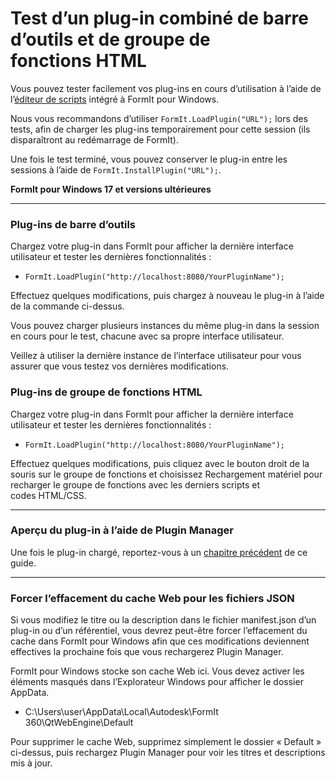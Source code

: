 # Test d’un plug-in combiné de barre d’outils et de groupe de fonctions HTML

Vous pouvez tester facilement vos plug-ins en cours d’utilisation à l’aide de l’[éditeur de scripts](../advanced-development/setting-up-formit-for-development.md) intégré à FormIt pour Windows.

Nous vous recommandons d’utiliser `FormIt.LoadPlugin("URL");` lors des tests, afin de charger les plug-ins temporairement pour cette session (ils disparaîtront au redémarrage de FormIt).&#x20;

Une fois le test terminé, vous pouvez conserver le plug-in entre les sessions à l’aide de `FormIt.InstallPlugin("URL");`.

**FormIt pour Windows 17 et versions ultérieures**

****

### **Plug-ins de barre d’outils**

Chargez votre plug-in dans FormIt pour afficher la dernière interface utilisateur et tester les dernières fonctionnalités :

* `FormIt.LoadPlugin("http://localhost:8080/YourPluginName");`

Effectuez quelques modifications, puis chargez à nouveau le plug-in à l’aide de la commande ci-dessus.

Vous pouvez charger plusieurs instances du même plug-in dans la session en cours pour le test, chacune avec sa propre interface utilisateur.

Veillez à utiliser la dernière instance de l’interface utilisateur pour vous assurer que vous testez vos dernières modifications.



### **Plug-ins de groupe de fonctions HTML**

Chargez votre plug-in dans FormIt pour afficher la dernière interface utilisateur et tester les dernières fonctionnalités :

* `FormIt.LoadPlugin("http://localhost:8080/YourPluginName");`

Effectuez quelques modifications, puis cliquez avec le bouton droit de la souris sur le groupe de fonctions et choisissez Rechargement matériel pour recharger le groupe de fonctions avec les derniers scripts et codes HTML/CSS.

****

### **Aperçu du plug-in à l’aide de Plugin Manager**

Une fois le plug-in chargé, reportez-vous à un [chapitre précédent](../advanced-development/previewing-a-plugin-in-the-plugin-manager.md) de ce guide.

****

### **Forcer l’effacement du cache Web pour les fichiers JSON**

Si vous modifiez le titre ou la description dans le fichier manifest.json d’un plug-in ou d’un référentiel, vous devrez peut-être forcer l’effacement du cache dans FormIt pour Windows afin que ces modifications deviennent effectives la prochaine fois que vous rechargerez Plugin Manager.

FormIt pour Windows stocke son cache Web ici. Vous devez activer les éléments masqués dans l’Explorateur Windows pour afficher le dossier AppData.

* C:\Users\user\AppData\Local\Autodesk\FormIt 360\QtWebEngine\Default

Pour supprimer le cache Web, supprimez simplement le dossier « Default » ci-dessus, puis rechargez Plugin Manager pour voir les titres et descriptions mis à jour.
